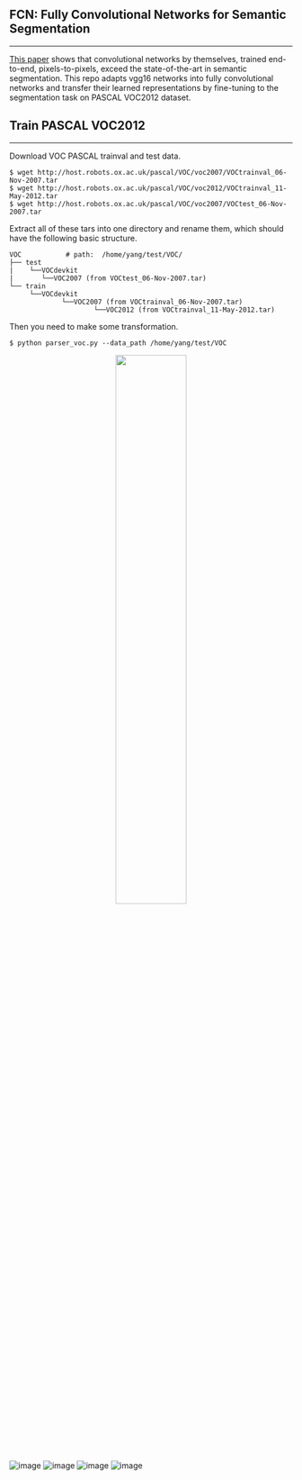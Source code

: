 ## FCN: Fully Convolutional Networks for Semantic Segmentation
--------------------
 [This paper](https://arxiv.org/abs/1411.4038) shows that convolutional networks by themselves, trained end-to-end, pixels-to-pixels, exceed the state-of-the-art in semantic segmentation. This repo adapts vgg16 networks into fully convolutional networks and transfer their learned representations by fine-tuning to the segmentation task on PASCAL VOC2012 dataset. 

## Train PASCAL VOC2012
--------------------
Download VOC PASCAL trainval and test data. 
```bashrc
$ wget http://host.robots.ox.ac.uk/pascal/VOC/voc2007/VOCtrainval_06-Nov-2007.tar
$ wget http://host.robots.ox.ac.uk/pascal/VOC/voc2012/VOCtrainval_11-May-2012.tar
$ wget http://host.robots.ox.ac.uk/pascal/VOC/voc2007/VOCtest_06-Nov-2007.tar
```
Extract all of these tars into one directory and rename them, which should have the following basic structure.
```bashrc
VOC           # path:  /home/yang/test/VOC/
├── test
|    └──VOCdevkit
|       └──VOC2007 (from VOCtest_06-Nov-2007.tar)
└── train
     └──VOCdevkit
             └──VOC2007 (from VOCtrainval_06-Nov-2007.tar)
                     └──VOC2012 (from VOCtrainval_11-May-2012.tar)
```
Then you need to make some transformation.
```bashrc
$ python parser_voc.py --data_path /home/yang/test/VOC
```

<p align="center">
    <img width="50%" src="https://user-images.githubusercontent.com/30433053/66732790-d4d56680-ee8f-11e9-9120-07b0e8aa53d4.jpg" style="max-width:50%;">
    </a>
</p>


![image](https://user-images.githubusercontent.com/30433053/66732790-d4d56680-ee8f-11e9-9120-07b0e8aa53d4.jpg)
![image](https://user-images.githubusercontent.com/30433053/66732791-d69f2a00-ee8f-11e9-9c5d-16cc84bc7e9e.jpg)
![image](https://user-images.githubusercontent.com/30433053/66732795-da32b100-ee8f-11e9-9d85-f0ddba7a3ab1.jpg)
![image](https://user-images.githubusercontent.com/30433053/66732799-dd2da180-ee8f-11e9-9025-3a3e0e94a20b.jpg)
